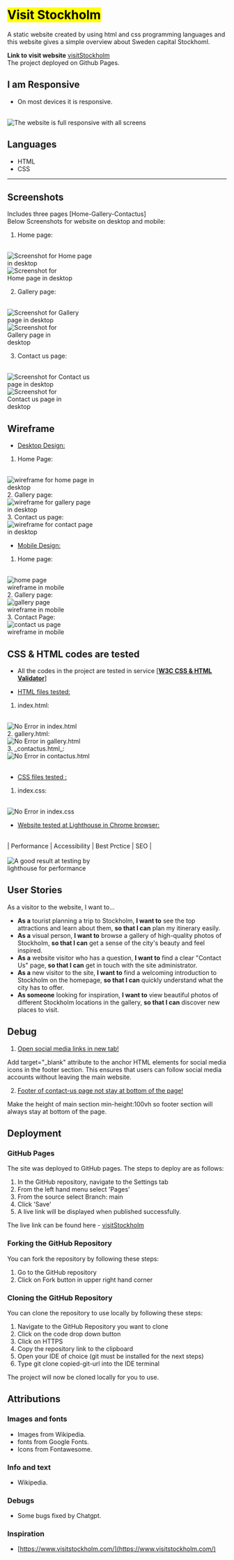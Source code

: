 # <mark>Visit Stockholm</mark>
A static website created by using html and css programming languages and this website gives a simple overview about Sweden capital Stockhoml.

**Link to visit website**
[visitStockholm](https://dhiaa-alomari.github.io/visit-stockholm/)
<br>
The project deployed on Github Pages.

## I am Responsive
*  On most devices it is responsive.
<br>
<img src="assets/images/it-is-responsive.png" style="max-width:100%" alt="The website is full responsive with all screens"/>

## Languages

* HTML
* CSS
---
## Screenshots
Includes three pages [Home-Gallery-Contactus]
<br> Below Screenshots for website on desktop and mobile:
1.  Home page:
<br>
<img src="assets/images/screenshot-desktop-home.png" style="max-width:200px;" alt="Screenshot for Home page in desktop"/>
<br>
<img src="assets/images/screenshot-mobile-home.png" style="max-width:150px;" alt="Screenshot for Home page in desktop"/>
<br>     

2. Gallery page:
<br>
<img src="assets/images/screenshot-desktop-gallery.png" style="max-width:200px;" alt="Screenshot for Gallery page in desktop"/>
<br>
<img src="assets/images/screenshot-mobile-gallery.png" style="max-width:150px;" alt="Screenshot for Gallery page in desktop"/>
<br>
  
3. Contact us page:
<br>
<img src="assets/images/screenshot-desktop-contact.png" style="max-width:200px;" alt="Screenshot for Contact us page in desktop"/>
<br>
<img src="assets/images/screenshot-mobile-contact.png" style="max-width:150px;" alt="Screenshot for Contact us page in desktop"/>
<br>

## Wireframe
*   <u>Desktop Design:</u>
1. Home Page:
<br>
<img src="assets/images/wireframe-desktop-home.png" style="max-width:200px" alt="wireframe for home page in desktop"/>
<br>
2. Gallery page:
<br>
<img src="assets/images/wireframe-desktop-gallery.png" style="max-width:200px" alt="wireframe for gallery page in desktop"/>
<br>
3.  Contact us page:
<br>
<img src="assets/images/wireframe-desktop-contactus.png" style="max-width:200px" alt="wireframe for contact page in desktop"/>
<br>

*  <u>Mobile Design:</u>
1.  Home page:
<br>
<img src="assets/images/wireframe-mobile-home.jpeg" style="max-width:150px" alt="home page wireframe in mobile"/>
<br>
2.  Gallery page:
<br>
<img src="assets/images/wireframe-mobile-gallery.jpeg" style="max-width:150px" alt="gallery page wireframe in mobile"/>
<br>
3.  Contact Page:
<br>
<img src="assets/images/wireframe-mobile-contact.jpeg" style="max-width:150px" alt="contact us page wireframe in mobile"/>
<br>
      
## CSS & HTML codes are tested
*  All the codes in the project are tested in service [**<u>W3C CSS & HTML Validator</u>**]

*  <u>HTML files tested:</u>
1.  index.html:
<br>
<img src="assets/images/html-validator-index.png" style="max-width:200px" alt="No Error in index.html"/>
<br>
2.  gallery.html:
<br>
<img src="assets/images/html-validator-gallery.png" style="max-width:200px" alt="No Error in gallery.html"/>
<br>
3.  _contactus.html_:
<br>
<img src="assets/images/html-validator-contact.png" style="max-width:200px" alt="No Error in contactus.html"/>
<br><br>

*  <u>CSS files tested :</u>
1.  index.css:
<br>
<img src="assets/images/css-validator.png" style="max-width:200px" alt="No Error in index.css"/>
<br>

* <u>Website tested at Lighthouse in Chrome browser:</u>
<br>
| Performance | Accessibility | Best Prctice | SEO |
<br><br>
<img src="assets/images/test-lighthouse.png" style="max-width:200px" alt="A good result at testing by lighthouse for performance"/>



## User Stories

As a visitor to the website, I want to...

*   **As a** tourist planning a trip to Stockholm, **I want to** see the top attractions and learn about them, **so that I can** plan my itinerary easily.
*   **As a** visual person, **I want to** browse a gallery of high-quality photos of Stockholm, **so that I can** get a sense of the city's beauty and feel inspired.
*   **As a** website visitor who has a question, **I want to** find a clear "Contact Us" page, **so that I can** get in touch with the site administrator.
*   **As a** new visitor to the site, **I want to** find a welcoming introduction to Stockholm on the homepage, **so that I can** quickly understand what the city has to offer.
*   **As someone** looking for inspiration, **I want to** view beautiful photos of different Stockholm locations in the gallery, **so that I can** discover new places to visit.

##  Debug
1.  <u>Open social media links in new tab!</U>

Add target="_blank" attribute to the anchor HTML elements for social media icons in the footer section. This ensures that users can follow social media accounts without leaving the main website.

2.  <u>Footer of contact-us page not stay at bottom of the page!</u>

Make the height of main section min-height:100vh so footer section will always stay at bottom of the page.

## Deployment

### GitHub Pages

The site was deployed to GitHub pages. The steps to deploy are as follows: 
1. In the GitHub repository, navigate to the Settings tab 
2. From the left hand menu select 'Pages'
3. From the source select Branch: main
4. Click 'Save'
5. A live link will be displayed when published successfully. 

The live link can be found here - [visitStockholm](https://dhiaa-alomari.github.io/visit-stockholm/)

### Forking the GitHub Repository

You can fork the repository by following these steps:
1. Go to the GitHub repository
1. Click on Fork button in upper right hand corner

### Cloning the GitHub Repository

You can clone the repository to use locally by following these steps:
1. Navigate to the GitHub Repository you want to clone
2. Click on the code drop down button
3. Click on HTTPS
4. Copy the repository link to the clipboard
5. Open your IDE of choice (git must be installed for the next steps)
6. Type git clone copied-git-url into the IDE terminal

The project will now be cloned locally for you to use.

##  Attributions

### Images and fonts

*  Images from Wikipedia. 
*  fonts from Google Fonts.
*  Icons from Fontawesome.

### Info and text

* Wikipedia.

### Debugs
* Some bugs fixed by Chatgpt.

### Inspiration
* [https://www.visitstockholm.com/](https://www.visitstockholm.com/)


